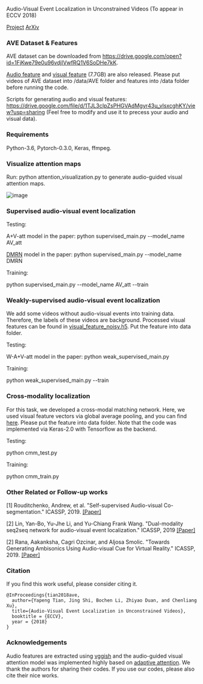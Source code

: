 Audio-Visual Event Localization in Unconstrained Videos (To appear in ECCV 2018) 

[Project](https://sites.google.com/view/audiovisualresearch) [ArXiv](https://arxiv.org/abs/1803.08842)

### AVE Dataset & Features

AVE dataset can be downloaded from https://drive.google.com/open?id=1FjKwe79e0u96vdjIVwfRQ1V6SoDHe7kK.

[Audio feature](https://drive.google.com/file/d/1F6p4BAOY-i0fDXUOhG7xHuw_fnO5exBS/view?usp=sharing) and [visual feature](https://drive.google.com/file/d/1hQwbhutA3fQturduRnHMyfRqdrRHgmC9/view?usp=sharing) (7.7GB) are also released. Please put videos of AVE dataset into /data/AVE folder and features into /data folder before running the code. 

Scripts for generating audio and visual features: https://drive.google.com/file/d/1TJL3cIpZsPHGVAdMgyr43u_vlsxcghKY/view?usp=sharing (Feel free to modify and use it to precess your audio and visual data).

### Requirements

Python-3.6, Pytorch-0.3.0, Keras, ffmpeg. 

### Visualize attention maps

Run: python attention_visualization.py to generate audio-guided visual attention maps. 

![image](https://github.com/YapengTian/AVE-ECCV18/blob/master/Figs/att_easy.jpg)

### Supervised audio-visual event localization

Testing: 

A+V-att model in the paper: python supervised_main.py --model_name AV_att

[DMRN](https://drive.google.com/file/d/1D6M6lnUkS4yby0Y4LODIYAQUR6N_GtaR/view?usp=sharing) model in the paper:    python supervised_main.py --model_name DMRN  

Training:

python supervised_main.py --model_name AV_att --train



### Weakly-supervised audio-visual event localization
We add some videos without audio-visual events into training data. Therefore, the labels of these videos are background. Processed visual features can be found in [visual_feature_noisy.h5](https://drive.google.com/file/d/1I3OtOHJ8G1-v5G2dHIGCfevHQPn-QyLh/view?usp=sharing). Put the feature into data folder.

Testing: 

W-A+V-att model in the paper: python weak_supervised_main.py

Training:

python weak_supervised_main.py --train

### Cross-modality localization
For this task, we developed a cross-modal matching network. Here, we used visual feature vectors via global average pooling, and you can find [here](https://drive.google.com/file/d/1l-c8Kpr5SZ37h-NpL7o9u8YXBNVlX_Si/view?usp=sharing). Please put the feature into data folder. Note that the code was implemented via Keras-2.0 with Tensorflow as the backend.

Testing: 

python cmm_test.py

Training:

python cmm_train.py

### Other Related or Follow-up works

[1] Rouditchenko, Andrew, et al. "Self-supervised Audio-visual Co-segmentation." ICASSP, 2019. [[Paper]](https://ieeexplore.ieee.org/abstract/document/8682467)

[2] Lin, Yan-Bo, Yu-Jhe Li, and Yu-Chiang Frank Wang. "Dual-modality seq2seq network for audio-visual event localization." ICASSP, 2019 [[Paper]](https://arxiv.org/abs/1902.07473)

[2] Rana, Aakanksha, Cagri Ozcinar, and Aljosa Smolic. "Towards Generating Ambisonics Using Audio-visual Cue for Virtual Reality." ICASSP, 2019. [[Paper]](https://www.researchgate.net/profile/Cagri_Ozcinar/publication/332790611_Towards_Generating_Ambisonics_Using_Audio-visual_Cue_for_Virtual_Reality/links/5ccb031da6fdcc4719835ad3/Towards-Generating-Ambisonics-Using-Audio-visual-Cue-for-Virtual-Reality.pdf)


### Citation

If you find this work useful, please consider citing it.

<pre><code>@InProceedings{tian2018ave,
  author={Yapeng Tian, Jing Shi, Bochen Li, Zhiyao Duan, and Chenliang Xu},
  title={Audio-Visual Event Localization in Unconstrained Videos},
  booktitle = {ECCV},
  year = {2018}
}
</code></pre>
 
 ### Acknowledgements
 
Audio features are extracted using [vggish](https://github.com/tensorflow/models/tree/master/research/audioset) and the audio-guided visual attention model was implemented highly based on [adaptive attention](https://github.com/jiasenlu/AdaptiveAttention). We thank the authors for sharing their codes. If you use our codes, please also cite their nice works.
 



